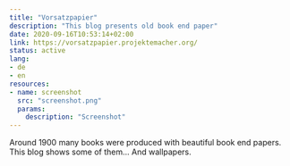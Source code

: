 ```yaml
---
title: "Vorsatzpapier"
description: "This blog presents old book end paper"
date: 2020-09-16T10:53:14+02:00
link: https://vorsatzpapier.projektemacher.org/
status: active
lang:
- de
- en
resources:
- name: screenshot
  src: "screenshot.png"
  params:
    description: "Screenshot"
---
```


Around 1900 many books were produced with beautiful book end papers. This blog shows some of them...
And wallpapers.
